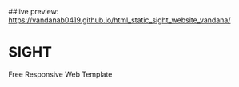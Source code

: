 ##live preview: https://vandanab0419.github.io/html_static_sight_website_vandana/

# SIGHT
Free Responsive Web Template
